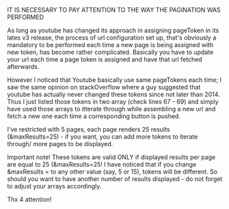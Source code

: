 IT IS NECESSARY TO PAY ATTENTION TO THE WAY THE PAGINATION WAS PERFORMED

As long as youtube has changed its approach in assigning pageToken in its lates v3 release, the process of url configuration set up, that's obviously a mandatory to be performed each time a new page is being assigned with new token, has become rather complicated. Basically you have to update your url each time a page token is assigned and have that url fetched afterwards.

However I noticed that Youtube basically use same pageTokens each time; I saw the same opinion on stackOverflow where a guy suggested that youtube has actually never changed these tokens since not later than 2014. Thus I just listed those tokens in two array (check lines 67 - 69) and simply have used those arrays to itterate through while assembling a new url and fetch a new one each time a corresponding button is pushed.

I've restricted with 5 pages, each page renders 25 results (&maxResults=25) - if you want, you can add more tokens to iterate through/ more pages to be displayed.

Important note! These tokens are valid ONLY if displayed results per page are equal to 25 (&maxResults=25! I have noticed that if you change &maxResults = to any other value (say, 5 or 15), tokens will be different.
So should you want to have another number of results displayed - do not forget to adjust your arrays accordingly.

Thx 4 attention!
